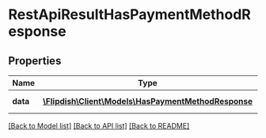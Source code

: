 # RestApiResultHasPaymentMethodResponse

## Properties
Name | Type | Description | Notes
------------ | ------------- | ------------- | -------------
**data** | [**\Flipdish\\Client\Models\HasPaymentMethodResponse**](HasPaymentMethodResponse.md) | Generic data object. | 

[[Back to Model list]](../README.md#documentation-for-models) [[Back to API list]](../README.md#documentation-for-api-endpoints) [[Back to README]](../README.md)


